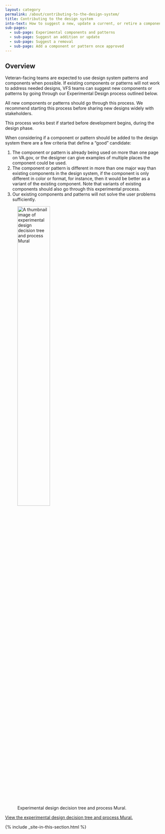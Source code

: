 ```yaml
---
layout: category
permalink: /about/contributing-to-the-design-system/
title: Contributing to the design system
into-text: How to suggest a new, update a current, or retire a component or pattern.
sub-pages:
  - sub-page: Experimental components and patterns
  - sub-page: Suggest an addition or update
  - sub-page: Suggest a removal
  - sub-page: Add a component or pattern once approved
---
```


## Overview

Veteran-facing teams are expected to use design system patterns and components when possible. If existing components or patterns will not work to address needed designs,  VFS teams can suggest new components or patterns by going through our Experimental Design process outlined below. 

All new components or patterns should go through this process. We recommend starting this process before sharing new designs widely with stakeholders. 

This process works best if started before development begins, during the design phase.

When considering if a component or pattern should be added to the design system there are a few criteria that define a “good” candidate:

1. The component or pattern is already being used on more than one page on VA.gov, or the designer can give examples of multiple places the component could be used. 
2. The component or pattern is different in more than one major way than existing components in the design system, if the component is only different in color or format, for instance, then it would be better as a variant of the existing component. Note that variants of existing components should also go through this experimental process.
3. Our existing components and patterns will not solve the user problems sufficiently.

<figure>
  <a href="https://app.mural.co/t/departmentofveteransaffairs9999/m/departmentofveteransaffairs9999/1715279885465/a8a7701ed5948be8cd98f972ee930a16b9e7444b">
  <img alt="A thumbnail image of experimental design decision tree and process Mural" src="/images/components/address-block/mailing-address.png" width="50%">
  </a>
  <figcaption class="site-component-example__caption">Experimental design decision tree and process Mural.</figcaption>
</figure>

<a href="https://app.mural.co/t/departmentofveteransaffairs9999/m/departmentofveteransaffairs9999/1715279885465/a8a7701ed5948be8cd98f972ee930a16b9e7444b">View the experimental design decision tree and process Mural.</a>

{% include _site-in-this-section.html %}
